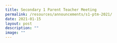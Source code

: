 ```yaml
---
title: Secondary 1 Parent Teacher Meeting
permalink: /resources/announcements/s1-ptm-2021/
date: 2021-01-15
layout: post
description: ""
image: ""
---
```

